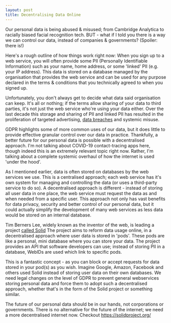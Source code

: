 ```yaml
---
layout: post
title: Decentralising Data Online
---
```


Our personal data is being abused & misused; from Cambridge Analytica to racially biased facial recognition tech. BUT - what if I told you there is a way we can control our data, instead of companies & governments? (Spoiler: there is!)

Here's a rough outline of how things work right now: When you sign up to a web service, you will often provide some PII (Personally Identifiable Information) such as your name, home address, or some 'linked' PII (e.g. your IP address). This data is stored on a database managed by the organisation that provides the web service and can be used for any purpose declared in the terms & conditions that you technically agreed to when you signed up.

Unfortunately, you don't always get to decide what data said organisation can keep. It's all or nothing; if the terms allow sharing of your data to third parties, it's not just the web service who're using your data either. Over the last decade this storage and sharing of PII and linked PII has resulted in the proliferation of targeted advertising, [data breaches](https://www.upguard.com/blog/biggest-data-breaches) and systemic misuse.

GDPR highlights some of more common uses of our data, but it does little to provide effective granular control over our data in practice. Thankfully, a better future for our personal data is possible with a decentralised approach. I'm not talking about COVID-19 contact-tracing apps here, though indeed this is an extremely relevant topic right now. Rather, I'm talking about a complete systemic overhaul of how the internet is used 'under the hood'.

As I mentioned earlier, data is often stored on databases by the web services we use. This is a centralised approach; each web service has it's own system for managing and controlling the data (or uses a third-party service to do so). A decentralised approach is different - instead of storing all user data in one place, the web service must request the data as and when needed from a specific user. This approach not only has vast benefits for data privacy, security and better control of our personal data, but it could actually simplify the development of many web services as less data would be stored on an internal database.

Tim Berners Lee, widely known as the inventor of the web, is leading a project [called Solid](https://solidproject.org/)
The project aims to reform data usage online, in a decentralised approach where user data is stored in 'pods'. These pods are like a personal, mini database where you can store your data. The project provides an API that software developers can use; instead of storing PII in a database, WebIDs are used which link to specific pods.

This is a fantastic concept - as you can block or accept requests for data stored in your pod(s) as you wish. Imagine Google, Amazon, Facebook and others used Solid instead of storing user data on their own databases. We need legal changes on the level of GDPR to prevent general webservices storing personal data and force them to adopt such a decentralised approach, whether that's in the form of the Solid project or something similar.

The future of our personal data should be in our hands, not corporations or governments. There is no alternative for the future of the internet; we need a more decentralised internet now. Checkout https://solidproject.org/
